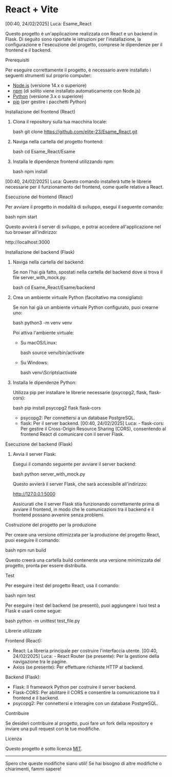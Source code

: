 # React + Vite

[00:40, 24/02/2025] Luca: Esame_React

Questo progetto è un'applicazione realizzata con React e un backend in Flask. Di seguito sono riportate le istruzioni per l'installazione, la configurazione e l'esecuzione del progetto, comprese le dipendenze per il frontend e il backend.

Prerequisiti

Per eseguire correttamente il progetto, è necessario avere installato i seguenti strumenti sul proprio computer:

- [Node.js](https://nodejs.org/) (versione 14.x o superiore)
- [npm](https://www.npmjs.com/) (di solito viene installato automaticamente con Node.js)
- [Python](https://www.python.org/) (versione 3.x o superiore)
- [pip](https://pip.pypa.io/en/stable/) (per gestire i pacchetti Python)

Installazione del frontend (React)

1. Clona il repository sulla tua macchina locale:

   bash
   git clone https://github.com/elite-23/Esame_React.git
   

2. Naviga nella cartella del progetto frontend:

   bash
   cd Esame_React/Esame
   

3. Installa le dipendenze frontend utilizzando npm:

   bash
   npm install
   
[00:40, 24/02/2025] Luca: Questo comando installerà tutte le librerie necessarie per il funzionamento del frontend, come quelle relative a React.

Esecuzione del frontend (React)

Per avviare il progetto in modalità di sviluppo, esegui il seguente comando:

bash
npm start


Questo avvierà il server di sviluppo, e potrai accedere all'applicazione nel tuo browser all'indirizzo:


http://localhost:3000


Installazione del backend (Flask)

1. Naviga nella cartella del backend:

   Se non l'hai già fatto, spostati nella cartella del backend dove si trova il file server_with_mock.py.

   bash
   cd Esame_React/Esame/backend
   

2. Crea un ambiente virtuale Python (facoltativo ma consigliato):

   Se non hai già un ambiente virtuale Python configurato, puoi crearne uno:

   bash
   python3 -m venv venv
   

   Poi attiva l'ambiente virtuale:

   - Su macOS/Linux:

     bash
     source venv/bin/activate
     

   - Su Windows:

     bash
     venv\Scripts\activate
     

3. Installa le dipendenze Python:

   Utilizza pip per installare le librerie necessarie (psycopg2, flask, flask-cors):

   bash
   pip install psycopg2 flask flask-cors
   

   - psycopg2: Per connettersi a un database PostgreSQL.
   - flask: Per il server backend.
[00:40, 24/02/2025] Luca: - flask-cors: Per gestire il Cross-Origin Resource Sharing (CORS), consentendo al frontend React di comunicare con il server Flask.

Esecuzione del backend (Flask)

1. Avvia il server Flask:

   Esegui il comando seguente per avviare il server backend:

   bash
   python server_with_mock.py
   

   Questo avvierà il server Flask, che sarà accessibile all'indirizzo:

   
   http://127.0.0.1:5000
   

   Assicurati che il server Flask stia funzionando correttamente prima di avviare il frontend, in modo che le comunicazioni tra il backend e il frontend possano avvenire senza problemi.

Costruzione del progetto per la produzione

Per creare una versione ottimizzata per la produzione del progetto React, puoi eseguire il comando:

bash
npm run build


Questo creerà una cartella build contenente una versione minimizzata del progetto, pronta per essere distribuita.

Test

Per eseguire i test del progetto React, usa il comando:
 
bash
npm test


Per eseguire i test del backend (se presenti), puoi aggiungere i tuoi test a Flask e usarli come segue:

bash
python -m unittest test_file.py


Librerie utilizzate

Frontend (React):

- React: La libreria principale per costruire l'interfaccia utente.
[00:40, 24/02/2025] Luca: - React Router (se presente): Per la gestione della navigazione tra le pagine.
- Axios (se presente): Per effettuare richieste HTTP al backend.

Backend (Flask):

- Flask: Il framework Python per costruire il server backend.
- Flask-CORS: Per abilitare il CORS e consentire la comunicazione tra il frontend e il backend.
- psycopg2: Per connettersi e interagire con un database PostgreSQL.

Contribuire

Se desideri contribuire al progetto, puoi fare un fork della repository e inviare una pull request con le tue modifiche.

Licenza

Questo progetto è sotto licenza [MIT](LICENSE).

---

Spero che queste modifiche siano utili! Se hai bisogno di altre modifiche o chiarimenti, fammi sapere!